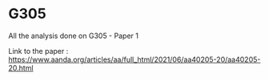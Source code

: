 # G305
All the analysis done on G305 - Paper 1

Link to the paper : https://www.aanda.org/articles/aa/full_html/2021/06/aa40205-20/aa40205-20.html
